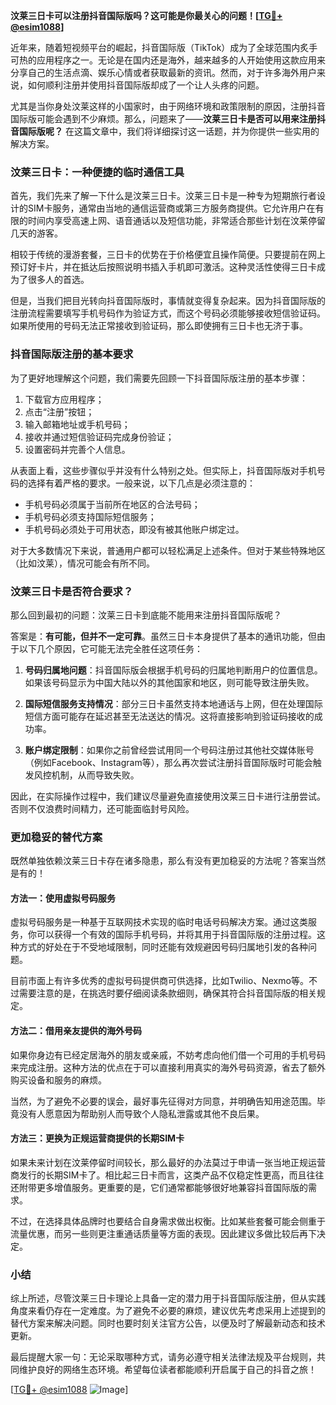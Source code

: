 **汶莱三日卡可以注册抖音国际版吗？这可能是你最关心的问题！[[TG💪+ @esim1088](https://t.me/s/esim1088)]**

近年来，随着短视频平台的崛起，抖音国际版（TikTok）成为了全球范围内炙手可热的应用程序之一。无论是在国内还是海外，越来越多的人开始使用这款应用来分享自己的生活点滴、娱乐心情或者获取最新的资讯。然而，对于许多海外用户来说，如何顺利注册并使用抖音国际版却成了一个让人头疼的问题。

尤其是当你身处汶莱这样的小国家时，由于网络环境和政策限制的原因，注册抖音国际版可能会遇到不少麻烦。那么，问题来了——**汶莱三日卡是否可以用来注册抖音国际版呢？** 在这篇文章中，我们将详细探讨这一话题，并为你提供一些实用的解决方案。

### 汶莱三日卡：一种便捷的临时通信工具

首先，我们先来了解一下什么是汶莱三日卡。汶莱三日卡是一种专为短期旅行者设计的SIM卡服务，通常由当地的通信运营商或第三方服务商提供。它允许用户在有限的时间内享受高速上网、语音通话以及短信功能，非常适合那些计划在汶莱停留几天的游客。

相较于传统的漫游套餐，三日卡的优势在于价格便宜且操作简便。只要提前在网上预订好卡片，并在抵达后按照说明书插入手机即可激活。这种灵活性使得三日卡成为了很多人的首选。

但是，当我们把目光转向抖音国际版时，事情就变得复杂起来。因为抖音国际版的注册流程需要填写手机号码作为验证方式，而这个号码必须能够接收短信验证码。如果所使用的号码无法正常接收到验证码，那么即使拥有三日卡也无济于事。

### 抖音国际版注册的基本要求

为了更好地理解这个问题，我们需要先回顾一下抖音国际版注册的基本步骤：

1. 下载官方应用程序；
2. 点击“注册”按钮；
3. 输入邮箱地址或手机号码；
4. 接收并通过短信验证码完成身份验证；
5. 设置密码并完善个人信息。

从表面上看，这些步骤似乎并没有什么特别之处。但实际上，抖音国际版对手机号码的选择有着严格的要求。一般来说，以下几点是必须注意的：

- 手机号码必须属于当前所在地区的合法号码；
- 手机号码必须支持国际短信服务；
- 手机号码必须处于可用状态，即没有被其他账户绑定过。

对于大多数情况下来说，普通用户都可以轻松满足上述条件。但对于某些特殊地区（比如汶莱），情况可能会有所不同。

### 汶莱三日卡是否符合要求？

那么回到最初的问题：汶莱三日卡到底能不能用来注册抖音国际版呢？

答案是：**有可能，但并不一定可靠**。虽然三日卡本身提供了基本的通讯功能，但由于以下几个原因，它可能无法完全胜任这项任务：

1. **号码归属地问题**：抖音国际版会根据手机号码的归属地判断用户的位置信息。如果该号码显示为中国大陆以外的其他国家和地区，则可能导致注册失败。
   
2. **国际短信服务支持情况**：部分三日卡虽然支持本地通话与上网，但在处理国际短信方面可能存在延迟甚至无法送达的情况。这将直接影响到验证码接收的成功率。

3. **账户绑定限制**：如果你之前曾经尝试用同一个号码注册过其他社交媒体账号（例如Facebook、Instagram等），那么再次尝试注册抖音国际版时可能会触发风控机制，从而导致失败。

因此，在实际操作过程中，我们建议尽量避免直接使用汶莱三日卡进行注册尝试。否则不仅浪费时间精力，还可能面临封号风险。

### 更加稳妥的替代方案

既然单独依赖汶莱三日卡存在诸多隐患，那么有没有更加稳妥的方法呢？答案当然是有的！

#### 方法一：使用虚拟号码服务
虚拟号码服务是一种基于互联网技术实现的临时电话号码解决方案。通过这类服务，你可以获得一个有效的国际手机号码，并将其用于抖音国际版的注册过程。这种方式的好处在于不受地域限制，同时还能有效规避因号码归属地引发的各种问题。

目前市面上有许多优秀的虚拟号码提供商可供选择，比如Twilio、Nexmo等。不过需要注意的是，在挑选时要仔细阅读条款细则，确保其符合抖音国际版的相关规定。

#### 方法二：借用亲友提供的海外号码
如果你身边有已经定居海外的朋友或亲戚，不妨考虑向他们借一个可用的手机号码来完成注册。这种方法的优点在于可以直接利用真实的海外号码资源，省去了额外购买设备和服务的麻烦。

当然，为了避免不必要的误会，最好事先征得对方同意，并明确告知用途范围。毕竟没有人愿意因为帮助别人而导致个人隐私泄露或其他不良后果。

#### 方法三：更换为正规运营商提供的长期SIM卡
如果未来计划在汶莱停留时间较长，那么最好的办法莫过于申请一张当地正规运营商发行的长期SIM卡了。相比起三日卡而言，这类产品不仅稳定性更高，而且往往还附带更多增值服务。更重要的是，它们通常都能够很好地兼容抖音国际版的需求。

不过，在选择具体品牌时也要结合自身需求做出权衡。比如某些套餐可能会侧重于流量优惠，而另一些则更注重通话质量等方面的表现。因此建议多做比较后再下决定。

### 小结

综上所述，尽管汶莱三日卡理论上具备一定的潜力用于抖音国际版注册，但从实践角度来看仍存在一定难度。为了避免不必要的麻烦，建议优先考虑采用上述提到的替代方案来解决问题。同时也要时刻关注官方公告，以便及时了解最新动态和技术更新。

最后提醒大家一句：无论采取哪种方式，请务必遵守相关法律法规及平台规则，共同维护良好的网络生态环境。希望每位读者都能顺利开启属于自己的抖音之旅！

[[TG💪+ @esim1088](https://t.me/s/esim1088) ![Image](https://i.postimg.cc/4NQfJmqS/Snipaste-2025-05-13-00-14-12.png)]